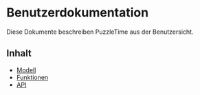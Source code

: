 # Benutzerdokumentation

Diese Dokumente beschreiben PuzzleTime aus der Benutzersicht.

## Inhalt

* [Modell](model/README.md)
* [Funktionen](02_features.md)
* [API](api.md)
